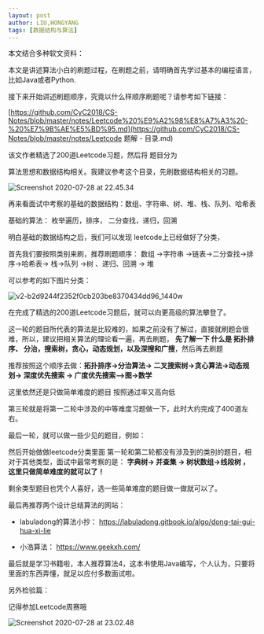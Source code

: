 ```yaml
---
layout: post
author: LIU,HONGYANG
tags: [数据结构与算法]
---
```




本文结合多种软文资料：





本文是讲述算法小白的刷题过程，在刷题之前，请明确首先学过基本的编程语言，比如Java或者Python.

接下来开始讲述刷题顺序，究竟以什么样顺序刷题呢？请参考如下链接：



[https://github.com/CyC2018/CS-Notes/blob/master/notes/Leetcode%20%E9%A2%98%E8%A7%A3%20-%20%E7%9B%AE%E5%BD%95.md](https://github.com/CyC2018/CS-Notes/blob/master/notes/Leetcode 题解 - 目录.md)



该文作者精选了200道Leetcode习题，然后将 题目分为

算法思想和数据结构相关。我建议参考这个目录，先刷数据结构相关的习题。

![Screenshot 2020-07-28 at 22.45.34](https://tva1.sinaimg.cn/large/007S8ZIlgy1gh72k29371j306i0hg754.jpg)



再来看面试中考察的基础的数据结构：数组、字符串、树、堆、栈、队列、哈希表

基础的算法： 枚举遍历，排序， 二分查找，递归，回溯

明白基础的数据结构之后，我们可以发现 leetcode上已经做好了分类， 

首先我们要按照类别来刷，推荐刷题顺序： 数组 ->字符串 ->链表->二分查找->排序->哈希表-> 栈->队列 ->树 、递归、回溯 -> 堆



可以参考的如下图片分类：

![v2-b2d9244f2352f0cb203be8370434dd96_1440w](https://tva1.sinaimg.cn/large/007S8ZIlgy1gh72qwg7y8j30ey0qg40m.jpg)



在完成了精选的200道Leetcode习题后，就可以向更高级的算法攀登了。



这一轮的题目所代表的算法是比较难的，如果之前没有了解过，直接就刷题会很难，所以，建议把相关算法的理论看一遍，再去刷题， **先了解一下 什么是 拓扑排序、 分治，搜索树，贪心，动态规划，以及深搜和广搜**，然后再去刷题 

推荐按照这个顺序去做：**拓扑排序->分治算法-> 二叉搜索树->贪心算法->动态规划-> 深度优先搜索 -> 广度优先搜索-->图->数学**

这里依然还是只做简单难度的题目 按照通过率又高向低



第三轮就是将第一二轮中涉及的中等难度习题做一下，此时大约完成了400道左右。





最后一轮，就可以做一些少见的题目，例如：

然后开始做做leetcode分类里面 第一轮和第二轮都没有涉及到的类别的题目，相对于其他类型，面试中最常考察的是： **字典树-> 并查集 -> 树状数组->线段树 ， 这里只做简单难度的就可以了！**

剩余类型题目也凭个人喜好，选一些简单难度的题目做一做就可以了。



最后再推荐两个设计总结算法的网站：



- labuladong的算法小抄： https://labuladong.gitbook.io/algo/dong-tai-gui-hua-xi-lie

- 小浩算法： https://www.geekxh.com/



最后就是学习书籍啦，本人推荐算法4，这本书使用Java编写，个人认为，只要将里面的东西弄懂，就足以应付多数面试啦。



另外检验篇：



记得参加Leetcode周赛哦



![Screenshot 2020-07-28 at 23.02.48](https://tva1.sinaimg.cn/large/007S8ZIlgy1gh731x1ogsj30l40eqwgv.jpg)